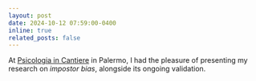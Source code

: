 ```yaml
---
layout: post
date: 2024-10-12 07:59:00-0400
inline: true
related_posts: false
---
```


At [Psicologia in Cantiere](https://www.oprs.it/evento/psicologia-in-cantiere/) in Palermo, I had the pleasure of presenting my research on _impostor bias_, alongside its ongoing validation.
